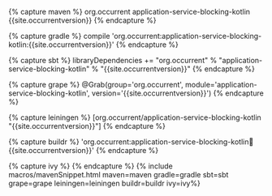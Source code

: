 {% capture maven %}
<dependency>
    <groupId>org.occurrent</groupId>
    <artifactId>application-service-blocking-kotlin</artifactId>
    <version>{{site.occurrentversion}}</version>
</dependency>
{% endcapture %}

{% capture gradle %}
compile 'org.occurrent:application-service-blocking-kotlin:{{site.occurrentversion}}'
{% endcapture %}

{% capture sbt %}
libraryDependencies += "org.occurrent" % "application-service-blocking-kotlin" % "{{site.occurrentversion}}"
{% endcapture %}

{% capture grape %}
@Grab(group='org.occurrent', module='application-service-blocking-kotlin', version='{{site.occurrentversion}}') 
{% endcapture %}

{% capture leiningen %}
[org.occurrent/application-service-blocking-kotlin "{{site.occurrentversion}}"]
{% endcapture %}

{% capture buildr %}
'org.occurrent:application-service-blocking-kotlin:jar:{{site.occurrentversion}}'
{% endcapture %}

{% capture ivy %}
<dependency org="org.occurrent" name="application-service-blocking-kotlin" rev="{{site.occurrentversion}}" />
{% endcapture %}
{% include macros/mavenSnippet.html maven=maven gradle=gradle sbt=sbt grape=grape leiningen=leiningen buildr=buildr ivy=ivy%}